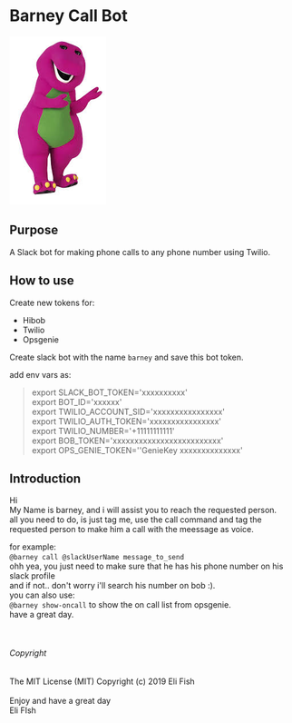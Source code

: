 # Barney Call Bot
<img src="static/img/Barney.jpeg">


## Purpose
A Slack bot for making phone calls to any phone number using Twilio.

## How to use
Create new tokens for:
- Hibob
- Twilio
- Opsgenie

Create slack bot with the name `barney` and save this bot token.

add env vars as:
> export SLACK_BOT_TOKEN='xxxxxxxxxx'<br>
export BOT_ID='xxxxxx'<br>
export TWILIO_ACCOUNT_SID='xxxxxxxxxxxxxxxx'<br>
export TWILIO_AUTH_TOKEN='xxxxxxxxxxxxxxxx'<br>
export TWILIO_NUMBER='+11111111111'<br>
export BOB_TOKEN='xxxxxxxxxxxxxxxxxxxxxxxxx'<br>
export OPS_GENIE_TOKEN=''GenieKey xxxxxxxxxxxxxx'<br>

## Introduction
Hi <br>
My Name is barney, and i will assist you to reach the requested person.<br>
all you need to do, is just tag me, use the call command and tag the requested person to make him a call with the meessage as voice.<br>

for example:<br>
`@barney call @slackUserName message_to_send`<br>
ohh yea, you just need to make sure that he has his phone number on his slack profile<br>
and if not.. don't worry i'll search his number on bob :). <br>
you can also use:<br>
`@barney show-oncall` to show the on call list from opsgenie.<br>
have a great day.<br>


<br>

###### Copyright
The MIT License (MIT)
Copyright (c) 2019 Eli Fish
<br>
<br>
 Enjoy and have a great day
 <br>
 Eli FIsh
